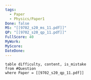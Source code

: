 ```yaml
---
tags:
  - Paper
  - Physics/Paper1
Done: false
MS: "[[9702_s20_ms_11.pdf]]"
QP: "[[9702_s20_qp_11.pdf]]"
FullScore: 40
MyWork: 
MyScore: 
DateDone:
---
```

```dataview
table difficulty, content, is_mistake
from #Question
where Paper = [[9702_s20_qp_11.pdf]]
```
